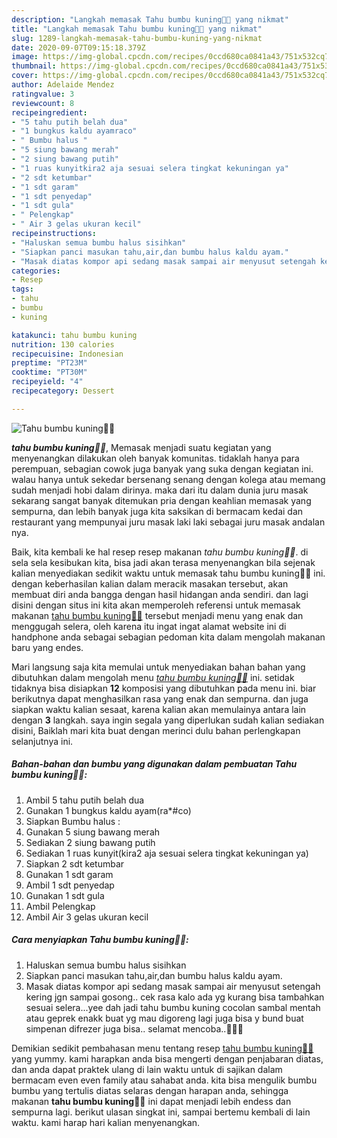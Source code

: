 ```yaml
---
description: "Langkah memasak Tahu bumbu kuning👩‍🍳 yang nikmat"
title: "Langkah memasak Tahu bumbu kuning👩‍🍳 yang nikmat"
slug: 1289-langkah-memasak-tahu-bumbu-kuning-yang-nikmat
date: 2020-09-07T09:15:18.379Z
image: https://img-global.cpcdn.com/recipes/0ccd680ca0841a43/751x532cq70/tahu-bumbu-kuning👩🍳-foto-resep-utama.jpg
thumbnail: https://img-global.cpcdn.com/recipes/0ccd680ca0841a43/751x532cq70/tahu-bumbu-kuning👩🍳-foto-resep-utama.jpg
cover: https://img-global.cpcdn.com/recipes/0ccd680ca0841a43/751x532cq70/tahu-bumbu-kuning👩🍳-foto-resep-utama.jpg
author: Adelaide Mendez
ratingvalue: 3
reviewcount: 8
recipeingredient:
- "5 tahu putih belah dua"
- "1 bungkus kaldu ayamraco"
- " Bumbu halus "
- "5 siung bawang merah"
- "2 siung bawang putih"
- "1 ruas kunyitkira2 aja sesuai selera tingkat kekuningan ya"
- "2 sdt ketumbar"
- "1 sdt garam"
- "1 sdt penyedap"
- "1 sdt gula"
- " Pelengkap"
- " Air 3 gelas ukuran kecil"
recipeinstructions:
- "Haluskan semua bumbu halus sisihkan"
- "Siapkan panci masukan tahu,air,dan bumbu halus kaldu ayam."
- "Masak diatas kompor api sedang masak sampai air menyusut setengah kering jgn sampai gosong.. cek rasa kalo ada yg kurang bisa tambahkan sesuai selera...yee dah jadi tahu bumbu kuning cocolan sambal mentah atau geprek enakk buat yg mau digoreng lagi juga bisa y bund buat simpenan difrezer juga bisa.. selamat mencoba..👩‍🍳😘"
categories:
- Resep
tags:
- tahu
- bumbu
- kuning

katakunci: tahu bumbu kuning 
nutrition: 130 calories
recipecuisine: Indonesian
preptime: "PT23M"
cooktime: "PT30M"
recipeyield: "4"
recipecategory: Dessert

---
```



![Tahu bumbu kuning👩‍🍳](https://img-global.cpcdn.com/recipes/0ccd680ca0841a43/751x532cq70/tahu-bumbu-kuning👩🍳-foto-resep-utama.jpg)

<b><i>tahu bumbu kuning👩‍🍳</i></b>, Memasak menjadi suatu kegiatan yang menyenangkan dilakukan oleh banyak komunitas. tidaklah hanya para perempuan, sebagian cowok juga banyak yang suka dengan kegiatan ini. walau hanya untuk sekedar bersenang senang dengan kolega atau memang sudah menjadi hobi dalam dirinya. maka dari itu dalam dunia juru masak sekarang sangat banyak ditemukan pria dengan keahlian memasak yang sempurna, dan lebih banyak juga kita saksikan di bermacam kedai dan restaurant yang mempunyai juru masak laki laki sebagai juru masak andalan nya.

Baik, kita kembali ke hal resep resep makanan <i>tahu bumbu kuning👩‍🍳</i>. di sela sela kesibukan kita, bisa jadi akan terasa menyenangkan bila sejenak kalian menyediakan sedikit waktu untuk memasak tahu bumbu kuning👩‍🍳 ini. dengan keberhasilan kalian dalam meracik masakan tersebut, akan membuat diri anda bangga dengan hasil hidangan anda sendiri. dan lagi disini dengan situs ini kita akan memperoleh referensi untuk memasak makanan <u>tahu bumbu kuning👩‍🍳</u> tersebut menjadi menu yang enak dan menggugah selera, oleh karena itu ingat ingat alamat website ini di handphone anda sebagai sebagian pedoman kita dalam mengolah makanan baru yang endes.




Mari langsung saja kita memulai untuk menyediakan bahan bahan yang dibutuhkan dalam mengolah menu <u><i>tahu bumbu kuning👩‍🍳</i></u> ini. setidak tidaknya bisa disiapkan <b>12</b> komposisi yang dibutuhkan pada menu ini. biar berikutnya dapat menghasilkan rasa yang enak dan sempurna. dan juga siapkan waktu kalian sesaat, karena kalian akan memulainya antara lain dengan <b>3</b> langkah. saya ingin segala yang diperlukan sudah kalian sediakan disini, Baiklah mari kita buat dengan merinci dulu bahan perlengkapan selanjutnya ini.

<!--inarticleads1-->

##### Bahan-bahan dan bumbu yang digunakan dalam pembuatan Tahu bumbu kuning👩‍🍳:

1. Ambil 5 tahu putih belah dua
1. Gunakan 1 bungkus kaldu ayam(ra*#co)
1. Siapkan  Bumbu halus :
1. Gunakan 5 siung bawang merah
1. Sediakan 2 siung bawang putih
1. Sediakan 1 ruas kunyit(kira2 aja sesuai selera tingkat kekuningan ya)
1. Siapkan 2 sdt ketumbar
1. Gunakan 1 sdt garam
1. Ambil 1 sdt penyedap
1. Gunakan 1 sdt gula
1. Ambil  Pelengkap
1. Ambil  Air 3 gelas ukuran kecil




<!--inarticleads2-->

##### Cara menyiapkan Tahu bumbu kuning👩‍🍳:

1. Haluskan semua bumbu halus sisihkan
1. Siapkan panci masukan tahu,air,dan bumbu halus kaldu ayam.
1. Masak diatas kompor api sedang masak sampai air menyusut setengah kering jgn sampai gosong.. cek rasa kalo ada yg kurang bisa tambahkan sesuai selera...yee dah jadi tahu bumbu kuning cocolan sambal mentah atau geprek enakk buat yg mau digoreng lagi juga bisa y bund buat simpenan difrezer juga bisa.. selamat mencoba..👩‍🍳😘




Demikian sedikit pembahasan menu tentang resep <u>tahu bumbu kuning👩‍🍳</u> yang yummy. kami harapkan anda bisa mengerti dengan penjabaran diatas, dan anda dapat praktek ulang di lain waktu untuk di sajikan dalam bermacam even even family atau sahabat anda. kita bisa mengulik bumbu bumbu yang tertulis diatas selaras dengan harapan anda, sehingga makanan <b>tahu bumbu kuning👩‍🍳</b> ini dapat menjadi lebih endess dan sempurna lagi. berikut ulasan singkat ini, sampai bertemu kembali di lain waktu. kami harap hari kalian menyenangkan.
